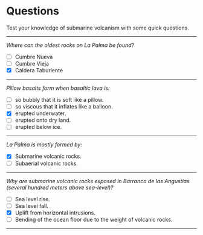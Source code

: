 
# Questions

Test your knowledge of submarine volcanism with some quick questions.

---


*Where can the oldest rocks on La Palma be found?*
- [ ] Cumbre Nueva
- [ ] Cumbre Vieja
- [x] Caldera Taburiente

---

*Pillow basalts form when basaltic lava is:*

- [ ] so bubbly that it is soft like a pillow.
- [ ] so viscous that it inflates like a balloon.
- [x] erupted underwater. 
- [ ] erupted onto dry land.
- [ ] erupted below ice.

-----

*La Palma is mostly formed by:*

- [x] Submarine volcanic rocks.
- [ ] Subaerial volcanic rocks.

----

*Why are submarine volcanic rocks exposed in Barranco de las Angustias (several hundred meters above sea-level)?*

- [ ] Sea level rise.
- [ ] Sea level fall.
- [x] Uplift from horizontal intrusions.
- [ ] Bending of the ocean floor due to the weight of volcanic rocks.

----